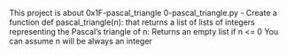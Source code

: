 This project is about 0x1F-pascal_triangle
0-pascal_triangle.py - Create a function def pascal_triangle(n): that returns a list of lists of integers representing the Pascal’s triangle of n:
Returns an empty list if n <= 0
You can assume n will be always an integer
